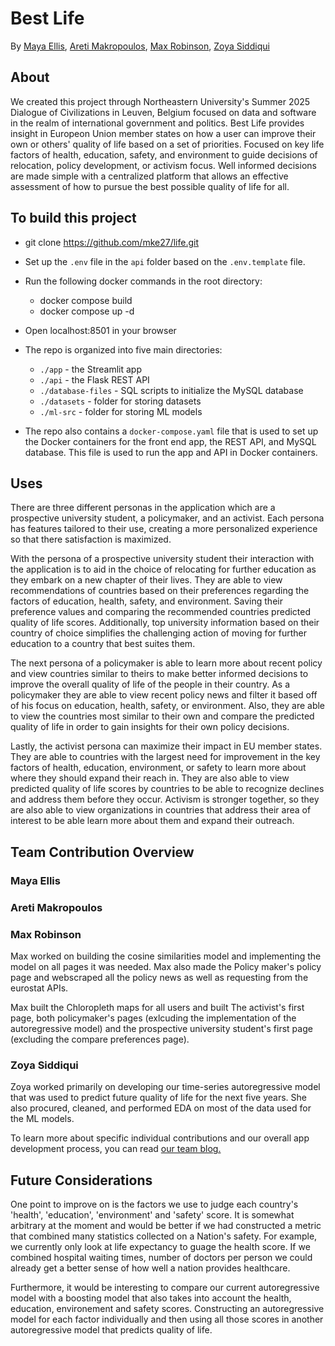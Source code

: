 # Best Life

By [Maya Ellis](https://github.com/mke27), [Areti Makropoulos](https://github.com/aremakropoulos), [Max Robinson](https://github.com/maxr21), [Zoya Siddiqui](https://github.com/zoyasiddiqui336)

## About

We created this project through Northeastern University's Summer 2025 Dialogue of Civilizations in Leuven, Belgium focused on data and software in the realm of international government and politics. Best Life provides insight in Europeon Union member states on how a user can improve their own or others' quality of life based on a set of priorities. Focused on key life factors of health, education, safety, and environment to guide decisions of relocation, policy development, or activism focus. Well informed decisions are made simple with a centralized platform that allows an effective assessment of how to pursue the best possible quality of life for all.

## To build this project

- git clone https://github.com/mke27/life.git
- Set up the `.env` file in the `api` folder based on the `.env.template` file.
- Run the following docker commands in the root directory:
  - docker compose build
  - docker compose up -d
- Open localhost:8501 in your browser

- The repo is organized into five main directories:
  - `./app` - the Streamlit app
  - `./api` - the Flask REST API
  - `./database-files` - SQL scripts to initialize the MySQL database
  - `./datasets` - folder for storing datasets
  - `./ml-src` - folder for storing ML models
- The repo also contains a `docker-compose.yaml` file that is used to set up the Docker containers for the front end app, the REST API, and MySQL database. This file is used to run the app and API in Docker containers.

## Uses

There are three different personas in the application which are a prospective university student, a policymaker, and an activist. Each persona has features tailored to their use, creating a more personalized experience so that there satisfaction is maximized.

With the persona of a prospective university student their interaction with the application is to aid in the choice of relocating for further education as they embark on a new chapter of their lives. They are able to view recommendations of countries based on their preferences regarding the factors of education, health, safety, and environment. Saving their preference values and comparing the recommended countries predicted quality of life scores. Additionally, top university information based on their country of choice simplifies the challenging action of moving for further education to a country that best suites them.

The next persona of a policymaker is able to learn more about recent policy and view countries similar to theirs to make better informed decisions to improve the overall quality of life of the people in their country. As a policymaker they are able to view recent policy news and filter it based off of his focus on education, health, safety, or environment. Also, they are able to view the countries most similar to their own and compare the predicted quality of life in order to gain insights for their own policy decisions.

Lastly, the activist persona can maximize their impact in EU member states. They are able to countries with the largest need for improvement in the key factors of health, education, environment, or safety to learn more about where they should expand their reach in. They are also able to view predicted quality of life scores by countries to be able to recognize declines and address them before they occur. Activism is stronger together, so they are also able to view organizations in countries that address their area of interest to be able learn more about them and expand their outreach.

## Team Contribution Overview

### Maya Ellis

### Areti Makropoulos

### Max Robinson

Max worked on building the cosine similarities model and implementing the model on all pages it was needed. Max also made the Policy maker's policy page and webscraped all the policy news as well as requesting from the eurostat APIs.

Max built the Chloropleth maps for all users and built The activist's first page, both policymaker's pages (exlcuding the implementation of the autoregressive model) and the prospective university student's first page (excluding the compare preferences page).

### Zoya Siddiqui

Zoya worked primarily on developing our time-series autoregressive model that was used to predict future quality of life for the next five years. She also procured, cleaned, and performed EDA on most of the data used for the ML models.

To learn more about specific individual contributions and our overall app development process, you can read [our team blog.](https://maxr21.github.io/belgiumsquad/)

## Future Considerations

One point to improve on is the factors we use to judge each country's 'health', 'education', 'environment' and 'safety' score. It is somewhat arbitrary at the moment and would be better if we had constructed a metric that combined many statistics collected on a Nation's safety. For example, we currently only look at life expectancy to guage the health score. If we combined hospital waiting times, number of doctors per person we could already get a better sense of how well a nation provides healthcare.

Furthermore, it would be interesting to compare our current autoregressive model with a boosting model that also takes into account the health, education, environement and safety scores. Constructing an autoregressive model for each factor individually and then using all those scores in another autoregressive model that predicts quality of life.
